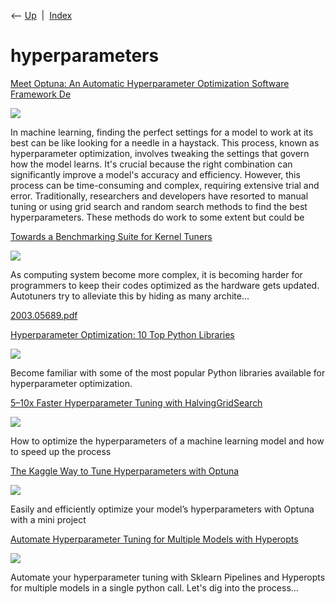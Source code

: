 <div class="nav">

⟵ [Up](index.html)  \|  [Index](index.html)

</div>

# hyperparameters

<div class="cards">

<div class="card">

<div class="card-title">

[Meet Optuna: An Automatic Hyperparameter Optimization Software
Framework
De](https://www.marktechpost.com/2024/02/24/meet-optuna-an-automatic-hyperparameter-optimization-software-framework-designed-for-machine-learning)

</div>

<div class="card-image">

[![](https://www.marktechpost.com/wp-content/uploads/2024/02/Screenshot-2024-02-24-at-12.42.32-PM.png)](https://www.marktechpost.com/2024/02/24/meet-optuna-an-automatic-hyperparameter-optimization-software-framework-designed-for-machine-learning)

</div>

In machine learning, finding the perfect settings for a model to work at
its best can be like looking for a needle in a haystack. This process,
known as hyperparameter optimization, involves tweaking the settings
that govern how the model learns. It's crucial because the right
combination can significantly improve a model's accuracy and efficiency.
However, this process can be time-consuming and complex, requiring
extensive trial and error. Traditionally, researchers and developers
have resorted to manual tuning or using grid search and random search
methods to find the best hyperparameters. These methods do work to some
extent but could be

</div>

<div class="card">

<div class="card-title">

[Towards a Benchmarking Suite for Kernel
Tuners](https://hgpu.org/?p=28050)

</div>

<div class="card-image">

[![](https://hgpu.org/img/social-logo.png)](https://hgpu.org/?p=28050)

</div>

As computing system become more complex, it is becoming harder for
programmers to keep their codes optimized as the hardware gets updated.
Autotuners try to alleviate this by hiding as many archite…

</div>

<div class="card">

<div class="card-title">

[2003.05689.pdf](https://arxiv.org/pdf/2003.05689.pdf)

</div>

</div>

<div class="card">

<div class="card-title">

[Hyperparameter Optimization: 10 Top Python
Libraries](https://www.kdnuggets.com/2023/01/hyperparameter-optimization-10-top-python-libraries.html)

</div>

<div class="card-image">

[![](https://www.kdnuggets.com/wp-content/uploads/miradi-hyperparameter-optimization-header.jpeg)](https://www.kdnuggets.com/2023/01/hyperparameter-optimization-10-top-python-libraries.html)

</div>

Become familiar with some of the most popular Python libraries available
for hyperparameter optimization.

</div>

<div class="card">

<div class="card-title">

[5–10x Faster Hyperparameter Tuning with
HalvingGridSearch](https://www.dataknowsall.com/hyperparameter.html)

</div>

<div class="card-image">

[![](https://dataknowsall.com/hubfs/hyper_00.png)](https://www.dataknowsall.com/hyperparameter.html)

</div>

How to optimize the hyperparameters of a machine learning model and how
to speed up the process

</div>

<div class="card">

<div class="card-title">

[The Kaggle Way to Tune Hyperparameters with
Optuna](https://towardsdatascience.com/the-kaggle-way-to-tune-hyperparameters-with-optuna-285e59a0b95a?source=rss----7f60cf5620c9---4)

</div>

<div class="card-image">

[![](https://miro.medium.com/v2/da:true/resize:fit:1200/0*AI-YmX3qqycS1Weo)](https://towardsdatascience.com/the-kaggle-way-to-tune-hyperparameters-with-optuna-285e59a0b95a?source=rss----7f60cf5620c9---4)

</div>

Easily and efficiently optimize your model’s hyperparameters with Optuna
with a mini project

</div>

<div class="card">

<div class="card-title">

[Automate Hyperparameter Tuning for Multiple Models with
Hyperopts](https://towardsdatascience.com/automate-hyperparameter-tuning-with-hyperopts-for-multiple-models-22b499298a8a)

</div>

<div class="card-image">

[![](https://miro.medium.com/v2/da:true/resize:fit:1200/0*_EKGGNDOF3mJF2EF)](https://towardsdatascience.com/automate-hyperparameter-tuning-with-hyperopts-for-multiple-models-22b499298a8a)

</div>

Automate your hyperparameter tuning with Sklearn Pipelines and Hyperopts
for multiple models in a single python call. Let's dig into the
process...

</div>

</div>
